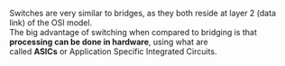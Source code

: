 Switches are very similar to bridges, as they both reside at layer 2 (data link) of the OSI model.  
The big advantage of switching when compared to bridging is that **processing can be done in hardware**, using what are  
called **ASICs** or Application Specific Integrated Circuits.  

